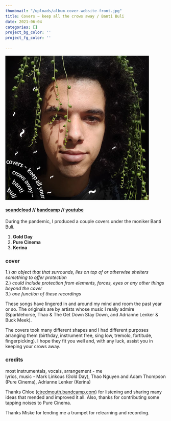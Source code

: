 ```yaml
---
thumbnail: "/uploads/album-cover-website-front.jpg"
title: Covers ~ keep all the crows away / Banti Buli
date: 2021-06-04
categories: []
project_bg_color: ''
project_fg_color: ''

---
```

![](/uploads/album-cover-website.jpg)

#### [soundcloud](https://soundcloud.com/bgheneti) // [bandcamp](https://bantibuli.bandcamp.com/) // [youtube](https://youtube.com/playlist?list=PLCLdaJ-xRai1OQu8OtmUIcO9L7oEZRAWq)

During the pandemic, I produced a couple covers under the moniker Banti Buli.

1. **Gold Day**
2. **Pure Cinema**
3. **Kerina**

### cover

1\.) _an object that that surrounds, lies on top of or otherwise shelters something to offer protection_  
2\.) _could include protection from elements, forces, eyes or any other things beyond the cover_  
3\.) _one function of these recordings_

These songs have lingered in and around my mind and room the past year or so. The originals are by artists whose music I really admire (Sparklehorse, Thao & The Get Down Stay Down, and Adrianne Lenker & Buck Meek).

The covers took many different shapes and I had different purposes arranging them (birthday, instrument free, sing low, tremolo, fortitude, fingerpicking). I hope they fit you well and, with any luck, assist you in keeping your crows away.

### credits

most instrumentals, vocals, arrangement - me  
lyrics, music - Mark Linkous (Gold Day), Thao Nguyen and Adam Thompson (Pure Cinema), Adrianne Lenker (Kerina)

Thanks Chloe ([cjredmouth.bandcamp.com](https://cjredmouth.bandcamp.com)) for listening and sharing many ideas that mended and improved it all. Also, thanks for contributing some tapping noises to Pure Cinema.

Thanks Miske for lending me a trumpet for relearning and recording.
